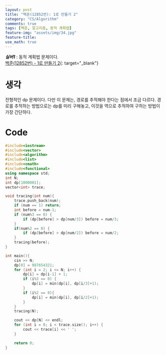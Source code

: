 ```yaml
---
layout: post
title: "백준(12852번): 1로 만들기 2"
category: "CS/Algorithm"
comments: true
tags: [백준, 알고리즘, 동적 계획법]
feature-img: "assets/img/34.jpg"
feature-title:
use_math: true
---
```


**_실버1_** : 동적 계획법 문제이다.  
[백준(12852번) - 1로 만들기 2](https://www.acmicpc.net/problem/12852){: target="\_blank"}

# 생각

전형적인 dp 문제이다. 다만 이 문제는, 경로를 추적해야 한다는 점에서 조금 다르다. 경로를 추적하는 방법으로는 dp를 미리 구해놓고, 이것을 역으로 추적하여 구하는 방법이 가장 간단하다.

# Code

```c++
#include<iostream>
#include<vector>
#include<algorithm>
#include<list>
#include<cmath>
#include<functional>
using namespace std;
int N;
int dp[1000001];
vector<int> trace;

void tracing(int num){
    trace.push_back(num);
    if (num == 1) return;
    int before = num-1;
    if (num%3 == 0) {
        if (dp[before] > dp[num/3]) before = num/3;
    }
    if(num%2 == 0) {
        if (dp[before] > dp[num/2]) before = num/2;
    }
    tracing(before);
}

int main(){
    cin >> N;
    dp[0] = 987654321;
    for (int i = 2; i <= N; i++) {
        dp[i] = dp[i-1] + 1;
        if (i%3 == 0) {
            dp[i] = min(dp[i], dp[i/3]+1);
        }
        if (i%2 == 0){
            dp[i] = min(dp[i], dp[i/2]+1);
        }
    }
    tracing(N);

    cout << dp[N] << endl;
    for (int i = 0; i < trace.size(); i++) {
        cout << trace[i] << ' ';
    }

    return 0;
}
```
